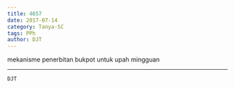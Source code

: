 ```yaml
---
title: 4657
date: 2017-07-14
category: Tanya-SC
tags: PPh
author: DJT
---
```


mekanisme penerbitan bukpot untuk upah mingguan

---



`DJT`
